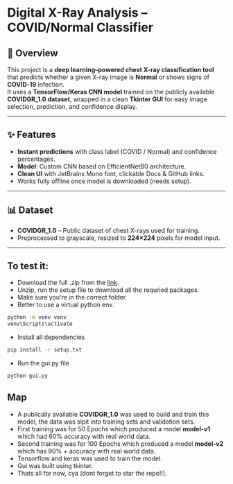 # Digital X-Ray Analysis – COVID/Normal Classifier


## 📌 Overview
This project is a **deep learning–powered chest X-ray classification tool** that predicts whether a given X-ray image is **Normal** or shows signs of **COVID‑19** infection.  
It uses a **TensorFlow/Keras CNN model** trained on the publicly available **COVIDGR_1.0 dataset**, wrapped in a clean **Tkinter GUI** for easy image selection, prediction, and confidence display.

---

## ✨ Features
- **Instant predictions** with class label (COVID / Normal) and confidence percentages.
- **Model**: Custom CNN based on EfficientNetB0 architecture.
- **Clean UI** with JetBrains Mono font, clickable Docs & GitHub links.
- Works fully offline once model is downloaded (needs setup).

---

## 📊 Dataset
- **COVIDGR_1.0** – Public dataset of chest X-rays used for training.
- Preprocessed to grayscale, resized to **224×224** pixels for model input.

---

## To test it:
- Download the full .zip from the [link](https://github.com).
- Unzip, run the setup file to download all the requried packages.
- Make sure you're in the correct folder.
- Better to use a virtual python env.
```bash
python -m venv venv 
venv\Scripts\activate
```
- Install all dependencies
```bash
pip install -r setup.txt
```
- Run the gui.py file 
```bash
python gui.py
```

## Map
- A publically available **COVIDGR_1.0** was used to build and train this model, the data was slpit into training sets and validation sets.
- First training was for 50 Epochs which produced a model **model-v1** which had 60% accuracy with real world data.
- Second training was for 100 Epochs which produced a model **model-v2** which has 90% + accuracy with real world data.
- Tensorflow and keras was used to train the model.
- Gui was built using tkinter.
- Thats all for now, cya (dont forget to star the repo!!).